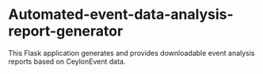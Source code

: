 # Automated-event-data-analysis-report-generator
 This Flask application generates and provides downloadable event analysis reports based on CeylonEvent data.
